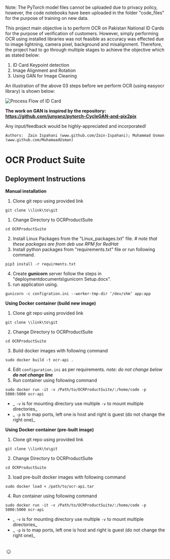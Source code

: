 Note: The PyTorch model files cannot be uploaded due to privacy policy, however, the code notebooks have been uploaded in the folder "code_files" for the purpose of training on new data.

This project main objective is to perform OCR on Pakistan National ID Cards for the purpose of verification of customers. However, simply performing OCR using installed libraries was not feasible as accuracy was effected due to image lightning, camera pixel, background and misalignment. Therefore, the project had to go through multiple stages to achieve the objective which as stated below:

1. ID Card Keypoint detection
2. Image Alignment and Rotation 
3. Using GAN for Image Cleaning

An illustration of the above 03 steps before we perform OCR (using easyocr library) is shown below:

![Process Flow of ID Card](https://github.com/Zain-Ispahani/ID-Card-OCR/code_files/OCR_Process.PNG?raw=true)

**The work on GAN is inspired by the repository: https://github.com/junyanz/pytorch-CycleGAN-and-pix2pix**

Any input/feedback would be highly-appreciated and incorporated! 

`Authors:  Zain Ispahani (www.github.com/Zain-Ispahani); Muhammad Usman (www.github.com/MuhamaadUsman)`
# OCR Product Suite


## Deployment Instructions
**Manual installation**

1. Clone git repo using provided link
```unix
git clone \\link\to\git
```
1. Change Directory to OCRProductSuite 
```unix
cd OCRProductSuite
```
2. Install Linux Packages from the "Linux\_packages.txt" file.
_# note that these packages are from deb use RPM for RedHat_
3. Install python packages from "requirements.txt" file or run following command.
```unix
pip3 install -r requirments.txt
```
4. Create **gunicorn** server follow the steps in "deploymentdocuments\gunicorn Setup.docx".
5. run application using.
```unix
gunicorn -c configration.ini --worker-tmp-dir ‘/dev/shm’ app:app
```

**Using Docker container (build new image)**
1. Clone git repo using provided link
```unix
git clone \\link\to\git
```
2. Change Directory to OCRProductSuite 
```unix
cd OCRProductSuite
```
3. Build docker images with following command
```unix
sudo docker build -t ocr-api .
```
4. Edit `configuration.ini` as per requirements. _note: do not change below **do not change line**_
5. Run container using following command
```unix
sudo docker run -it -v /Path/to/OCRProductSuite/:/home/code -p 5000:5000 ocr-api
```
- _ `-v` is for mounting directory use multiple `-v` to mount multiple directories_
- _ `-p` is to map ports, left one is host and right is guest (do not change the right one)_

**Using Docker container (pre-built image)**
1. Clone git repo using provided link
```unix
git clone \\link\to\git
```
2. Change Directory to OCRProductSuite 
```unix
cd OCRProductSuite
```
3. load pre-built docker images with following command
```unix
sudo docker load < /path/to/ocr-api.tar
```
4. Run container using following command
```unix
sudo docker run -it -v /Path/to/OCRProductSuite/:/home/code -p 5000:5000 ocr-api
```
- _ `-v` is for mounting directory use multiple `-v` to mount multiple directories_
- _ `-p` is to map ports, left one is host and right is guest (do not change the right one)_

## ☺
